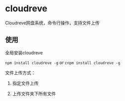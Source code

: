 # cloudreve
Cloudreve网盘系统，命令行操作，支持文件上传

## 使用
全局安装cloudreve

`npm install cloudreve -g` or `cnpm install cloudreve -g` 

文件上传方式：

1. 指定文件上传

2. 上传文件夹下所有文件